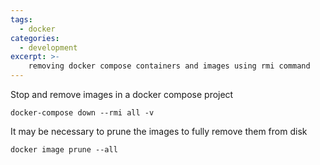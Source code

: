 ```yaml
---
tags:
  - docker
categories:
  - development
excerpt: >-
    removing docker compose containers and images using rmi command
---
```


Stop and remove images in a docker compose project
```
docker-compose down --rmi all -v
```
It may be necessary to prune the images to fully remove them from disk
```
docker image prune --all
```

 
<!--stackedit_data:
eyJwcm9wZXJ0aWVzIjoidGFnczogZG9ja2VyXG5jYXRlZ29yaW
VzOiBkZXZlbG9wbWVudFxuZXhjZXJwdDogcmVtb3ZpbmcgZG9j
a2VyIGNvbXBvc2UgY29udGFpbmVycyBhbmQgaW1hZ2VzIHVzaW
5nIHJtaSBjb21tYW5kXG4iLCJoaXN0b3J5IjpbLTU2OTI3NzM3
OCw2MjA5OTI4MTYsLTg1MDMwMTM2NywtMjA4ODc0NjYxMl19
-->